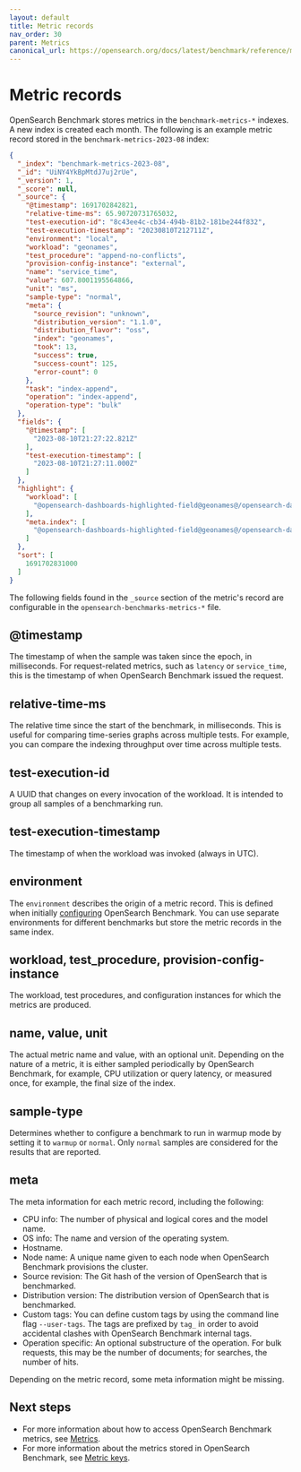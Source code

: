 ```yaml
---
layout: default
title: Metric records
nav_order: 30
parent: Metrics
canonical_url: https://opensearch.org/docs/latest/benchmark/reference/metrics/metric-records/
---
```


# Metric records

OpenSearch Benchmark stores metrics in the `benchmark-metrics-*` indexes. A new index is created each month. The following is an example metric record stored in the `benchmark-metrics-2023-08` index:

```json
{
  "_index": "benchmark-metrics-2023-08",
  "_id": "UiNY4YkBpMtdJ7uj2rUe",
  "_version": 1,
  "_score": null,
  "_source": {
    "@timestamp": 1691702842821,
    "relative-time-ms": 65.90720731765032,
    "test-execution-id": "8c43ee4c-cb34-494b-81b2-181be244f832",
    "test-execution-timestamp": "20230810T212711Z",
    "environment": "local",
    "workload": "geonames",
    "test_procedure": "append-no-conflicts",
    "provision-config-instance": "external",
    "name": "service_time",
    "value": 607.8001195564866,
    "unit": "ms",
    "sample-type": "normal",
    "meta": {
      "source_revision": "unknown",
      "distribution_version": "1.1.0",
      "distribution_flavor": "oss",
      "index": "geonames",
      "took": 13,
      "success": true,
      "success-count": 125,
      "error-count": 0
    },
    "task": "index-append",
    "operation": "index-append",
    "operation-type": "bulk"
  },
  "fields": {
    "@timestamp": [
      "2023-08-10T21:27:22.821Z"
    ],
    "test-execution-timestamp": [
      "2023-08-10T21:27:11.000Z"
    ]
  },
  "highlight": {
    "workload": [
      "@opensearch-dashboards-highlighted-field@geonames@/opensearch-dashboards-highlighted-field@"
    ],
    "meta.index": [
      "@opensearch-dashboards-highlighted-field@geonames@/opensearch-dashboards-highlighted-field@"
    ]
  },
  "sort": [
    1691702831000
  ]
}
```

The following fields found in the `_source` section of the metric's record are configurable in the `opensearch-benchmarks-metrics-*` file.

## @timestamp

The timestamp of when the sample was taken since the epoch, in milliseconds. For request-related metrics, such as `latency` or `service_time`, this is the timestamp of when OpenSearch Benchmark issued the request.

## relative-time-ms

The relative time since the start of the benchmark, in milliseconds. This is useful for comparing time-series graphs across multiple tests. For example, you can compare the indexing throughput over time across multiple tests. 

## test-execution-id

A UUID that changes on every invocation of the workload. It is intended to group all samples of a benchmarking run.

## test-execution-timestamp

The timestamp of when the workload was invoked (always in UTC).

## environment

The `environment` describes the origin of a metric record. This is defined when initially [configuring]({{site.url}}{{site.baseurl}}/benchmark/configuring-benchmark/) OpenSearch Benchmark. You can use separate environments for different benchmarks but store the metric records in the same index.

## workload, test_procedure, provision-config-instance

The workload, test procedures, and configuration instances for which the metrics are produced.

## name, value, unit

The actual metric name and value, with an optional unit. Depending on the nature of a metric, it is either sampled periodically by OpenSearch Benchmark, for example, CPU utilization or query latency, or measured once, for example, the final size of the index.

## sample-type

Determines whether to configure a benchmark to run in warmup mode by setting it to `warmup` or `normal`. Only `normal` samples are considered for the results that are reported.

## meta

The meta information for each metric record, including the following:

- CPU info: The number of physical and logical cores and the model name.
- OS info: The name and version of the operating system.
- Hostname.
- Node name: A unique name given to each node when OpenSearch Benchmark provisions the cluster.
- Source revision: The Git hash of the version of OpenSearch that is benchmarked. 
- Distribution version: The distribution version of OpenSearch that is benchmarked. 
- Custom tags: You can define custom tags by using the command line flag `--user-tags`. The tags are prefixed by `tag_` in order to avoid accidental clashes with OpenSearch Benchmark internal tags.
- Operation specific: An optional substructure of the operation. For bulk requests, this may be the number of documents; for searches, the number of hits.

Depending on the metric record, some meta information might be missing.

## Next steps

- For more information about how to access OpenSearch Benchmark metrics, see [Metrics]({{site.url}}{{site.baseurl}}/benchmark/metrics/index/).
- For more information about the metrics stored in OpenSearch Benchmark, see [Metric keys]({{site.url}}{{site.baseurl}}/benchmark/metrics/metric-keys/).
